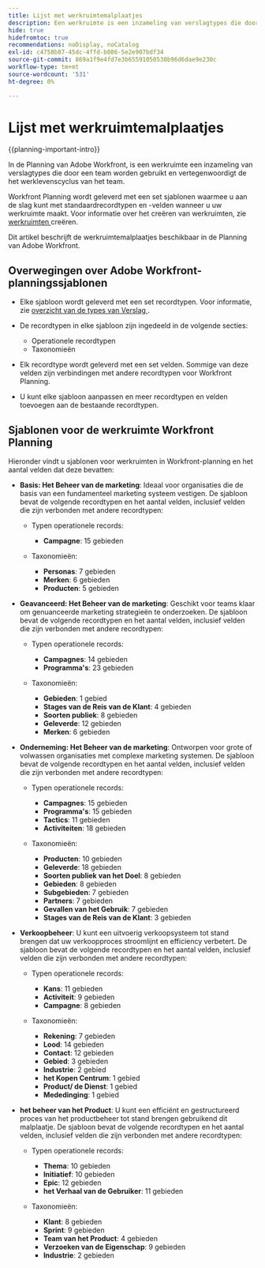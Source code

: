 ```yaml
---
title: Lijst met werkruimtemalplaatjes
description: Een werkruimte is een inzameling van verslagtypes die door een team worden gebruikt en vertegenwoordigt de het werklevenscyclus van het team. Adobe Workfront Planning wordt geleverd met een set sjablonen waarmee u aan de slag kunt met standaardrecordtypen en -velden wanneer u uw werkruimte maakt.
hide: true
hidefromtoc: true
recommendations: noDisplay, noCatalog
exl-id: c4758b87-45dc-4ffd-b086-5e2e907bdf34
source-git-commit: 869a1f9e4fd7e3b65591050530b96d6dae9e230c
workflow-type: tm+mt
source-wordcount: '531'
ht-degree: 0%

---
```


<!--update the metadata with real information when making this available in TOC and in the left nav:
---
title: List of available workspace templates
description: You can use templates to create workspaces. This article provides a list of available workspace templates
hidefromtoc: yes
hide: yes
author: Alina
feature: Work Management
role: User
---

-->

# Lijst met werkruimtemalplaatjes

{{planning-important-intro}}

In de Planning van Adobe Workfront, is een werkruimte een inzameling van verslagtypes die door een team worden gebruikt en vertegenwoordigt de het werklevenscyclus van het team.

Workfront Planning wordt geleverd met een set sjablonen waarmee u aan de slag kunt met standaardrecordtypen en -velden wanneer u uw werkruimte maakt. Voor informatie over het creëren van werkruimten, zie [ werkruimten ](/help/quicksilver/planning/architecture/create-workspaces.md) creëren.

Dit artikel beschrijft de werkruimtemalplaatjes beschikbaar in de Planning van Adobe Workfront.

## Overwegingen over Adobe Workfront-planningssjablonen

* Elke sjabloon wordt geleverd met een set recordtypen. Voor informatie, zie [ overzicht van de types van Verslag ](/help/quicksilver/planning/architecture/overview-of-record-types.md).
* De recordtypen in elke sjabloon zijn ingedeeld in de volgende secties:

   * Operationele recordtypen
   * Taxonomieën
* Elk recordtype wordt geleverd met een set velden. Sommige van deze velden zijn verbindingen met andere recordtypen voor Workfront Planning.
* U kunt elke sjabloon aanpassen en meer recordtypen en velden toevoegen aan de bestaande recordtypen.

<!-- I modeled this article by the "List of available Blueprints" and that articles does not have an Access area

## Access requirements

You must have the following: 

<table style="table-layout:auto">
 <col>
 </col>
 <col>
 </col>
 <tbody>
  <tr>
   <td role="rowheader"><p>Adobe Workfront plan*</p></td>
   <td>
<p>Any</p>
<!--the above is only for closed beta; when going to GA - activate the following plans:    
<p>Current plan: Prime and Ultimate</p>
<p>Legacy plan: Enterprise</p>->
   </td>
  </tr>
  <tr>
   <td role="rowheader"><p>Adobe Workfront license*</p></td>
   <td>
   <p>Any</p> 
  <p>For more information, see <a href="../../administration-and-setup/add-users/access-levels-and-object-permissions/wf-licenses.md" class="MCXref xref">Adobe Workfront licenses overview</a>.</p> </td>
  </tr>
  <tr>
   <td role="rowheader"><p>Product</p></td>
   <td>
   <p> Adobe Workfront</p> </td>
  </tr>
  <tr>
   <td role="rowheader">Access level*</td>
   <td> <p>Any</p>  
</td>
  </tr>
<tr>
   <td role="rowheader">Layout template</td>
   <td> <p>Your system administrator must add the Planning area in your layout template. </p>  
</td>
  </tr>
 </tbody>
</table>

>[!NOTE]
>
>*If you don't have access, ask your Workfront administrator if they set additional restrictions in your access level. For information on how a Workfront administrator can change your access level, see [Create or modify custom access levels](/help/quicksilver/administration-and-setup/add-users/configure-and-grant-access/create-modify-access-levels.md).

-->

## Sjablonen voor de werkruimte Workfront Planning

Hieronder vindt u sjablonen voor werkruimten in Workfront-planning en het aantal velden dat deze bevatten:

* **Basis: Het Beheer van de marketing**: Ideaal voor organisaties die de basis van een fundamenteel marketing systeem vestigen. De sjabloon bevat de volgende recordtypen en het aantal velden, inclusief velden die zijn verbonden met andere recordtypen:

   * Typen operationele records:

      * **Campagne**: 15 gebieden
   * Taxonomieën:

      * **Personas**: 7 gebieden
      * **Merken**: 6 gebieden
      * **Producten**: 5 gebieden

* **Geavanceerd: Het Beheer van de marketing**: Geschikt voor teams klaar om genuanceerde marketing strategieën te onderzoeken. De sjabloon bevat de volgende recordtypen en het aantal velden, inclusief velden die zijn verbonden met andere recordtypen:

   * Typen operationele records:

      * **Campagnes**: 14 gebieden
      * **Programma&#39;s**: 23 gebieden

   * Taxonomieën:
      * **Gebieden**: 1 gebied
      * **Stages van de Reis van de Klant**: 4 gebieden
      * **Soorten publiek**: 8 gebieden
      * **Geleverde**: 12 gebieden
      * **Merken**: 6 gebieden

* **Onderneming: Het Beheer van de marketing**: Ontworpen voor grote of volwassen organisaties met complexe marketing systemen. De sjabloon bevat de volgende recordtypen en het aantal velden, inclusief velden die zijn verbonden met andere recordtypen:

   * Typen operationele records:

      * **Campagnes**: 15 gebieden
      * **Programma&#39;s**: 15 gebieden
      * **Tactics**: 11 gebieden
      * **Activiteiten**: 18 gebieden

   * Taxonomieën:

      * **Producten**: 10 gebieden
      * **Geleverde**: 18 gebieden
      * **Soorten publiek van het Doel**: 8 gebieden
      * **Gebieden**: 8 gebieden
      * **Subgebieden**: 7 gebieden
      * **Partners**: 7 gebieden
      * **Gevallen van het Gebruik**: 7 gebieden
      * **Stages van de Reis van de Klant**: 3 gebieden

* **Verkoopbeheer**: U kunt een uitvoerig verkoopsysteem tot stand brengen dat uw verkoopproces stroomlijnt en efficiency verbetert. De sjabloon bevat de volgende recordtypen en het aantal velden, inclusief velden die zijn verbonden met andere recordtypen:

   * Typen operationele records:

      * **Kans**: 11 gebieden
      * **Activiteit**: 9 gebieden
      * **Campagne**: 8 gebieden
   * Taxonomieën:
      * **Rekening**: 7 gebieden
      * **Lood**: 14 gebieden
      * **Contact**: 12 gebieden
      * **Gebied**: 3 gebieden
      * **Industrie**: 2 gebied
      * **het Kopen Centrum**: 1 gebied
      * **Product/ de Dienst**: 1 gebied
      * **Mededinging**: 1 gebied

* **het beheer van het Product**: U kunt een efficiënt en gestructureerd proces van het productbeheer tot stand brengen gebruikend dit malplaatje. De sjabloon bevat de volgende recordtypen en het aantal velden, inclusief velden die zijn verbonden met andere recordtypen:

   * Typen operationele records:

      * **Thema**: 10 gebieden
      * **Initiatief**: 10 gebieden
      * **Epic**: 12 gebieden
      * **het Verhaal van de Gebruiker**: 11 gebieden

   * Taxonomieën:

      * **Klant**: 8 gebieden
      * **Sprint**: 9 gebieden
      * **Team van het Product**: 4 gebieden
      * **Verzoeken van de Eigenschap**: 9 gebieden
      * **Industrie**: 2 gebieden
